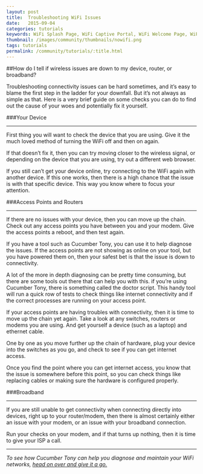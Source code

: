 ```yaml
---
layout: post
title:  Troubleshooting WiFi Issues
date:   2015-09-04
categories: tutorials
keywords: WiFi Splash Page, WiFi Captive Portal, WiFi Welcome Page, WiFi security, 
thumbnail: /images/community/thumbnails/nowifi.png
tags: tutorials
permalink: /community/tutorials/:title.html
---
```


##How do I tell if wireless issues are down to my device, router, or broadband?

Troubleshooting connectivity issues can be hard sometimes, and it’s easy to blame the first step in the ladder for your downfall. But it’s not always as simple as that. Here is a very brief guide on some checks you can do to find out the cause of your woes and potentially fix it yourself.

###Your Device <hr>
First thing you will want to check the device that you are using. Give it the much loved method of turning the WiFi off and then on again. 

If that doesn’t fix it, then you can try moving closer to the wireless signal, or depending on the device that you are using, try out a different web browser. 

If you still can’t get your device online, try connecting to the WiFi again with another device. If this one works, then there is a high chance that the issue is with that specific device. This way you know where to focus your attention.

###Access Points and Routers <hr>
If there are no issues with your device, then you can move up the chain. Check out any access points you have between you and your modem. Give the access points a reboot, and then test again.

If you have a tool such as Cucumber Tony, you can use it to help diagnose the issues. If the access points are not showing as online on your tool, but you have powered them on, then your safest bet is that the issue is down to connectivity. 

A lot of the more in depth diagnosing can be pretty time consuming, but there are some tools out there that can help you with this. if you’re using Cucumber Tony, there is something called the doctor script. This handy tool will run a quick row of tests to check things like internet connectivity and if the correct processes are running on your access point.

If your access points are having troubles with connectivity, then it is time to move up the chain yet again. Take a look at any switches, routers or modems you are using. And get yourself a device (such as a laptop) and ethernet cable.

One by one as you move further up the chain of hardware, plug your device into the switches as you go, and check to see if you can get internet access. 

Once you find the point where you can get internet access, you know that the issue is somewhere before this point, so you can check things like replacing cables or making sure the hardware is configured properly.

###Broadband <hr>
If you are still unable to get connectivity when connecting directly into devices, right up to your router/modem, then there is almost certainly either an issue with your modem, or an issue with your broadband connection.

Run your checks on your modem, and if that turns up nothing, then it is time to give your ISP a call.

<hr>

*To see how Cucumber Tony can help you diagnose and maintain your WiFi networks, <a href="https://my.ctapp.io/#/">head on over and give it a go.</a>*

<br>
